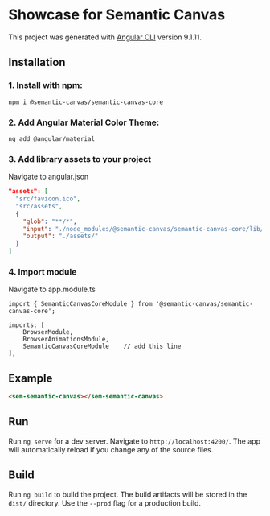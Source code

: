 # Showcase for Semantic Canvas

This project was generated with [Angular CLI](https://github.com/angular/angular-cli) version 9.1.11.

## Installation

### 1. Install with npm:

```
npm i @semantic-canvas/semantic-canvas-core
```

### 2. Add Angular Material Color Theme:

```
ng add @angular/material
```

### 3. Add library assets to your project

Navigate to angular.json
```json
"assets": [
  "src/favicon.ico",
  "src/assets",
  {
    "glob": "**/*",
    "input": "./node_modules/@semantic-canvas/semantic-canvas-core/lib/assets",
    "output": "./assets/"
  }
]
```

### 4. Import module

Navigate to app.module.ts
```
import { SemanticCanvasCoreModule } from '@semantic-canvas/semantic-canvas-core';
```

```
imports: [
    BrowserModule,
    BrowserAnimationsModule,
    SemanticCanvasCoreModule    // add this line
],
```

## Example

```html
<sem-semantic-canvas></sem-semantic-canvas>
```

## Run

Run `ng serve` for a dev server. Navigate to `http://localhost:4200/`. The app will automatically reload if you change any of the source files.

## Build

Run `ng build` to build the project. The build artifacts will be stored in the `dist/` directory. Use the `--prod` flag for a production build.
